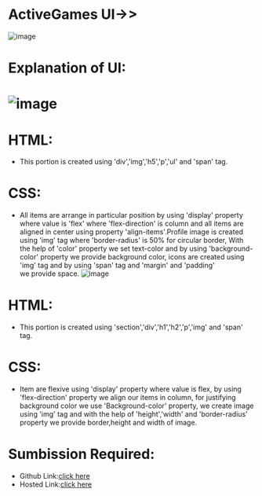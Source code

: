 # ActiveGames UI->>
![image](https://github.com/namishagurunani/ActiveGames/assets/126158413/8381c29e-3acd-48d7-9521-77ae0c16086d)
# Explanation of UI: 
# ![image](https://github.com/namishagurunani/ActiveGames/assets/126158413/c8fb2c4c-3ae0-4179-b7c8-b5a867cac5ed)
# HTML:
- This portion is created using 'div','img','h5','p','ul' and 'span' tag.
# CSS:
- All items are arrange in particular position by using 'display' property where value is 'flex' where 'flex-direction' is column and all items are aligned in center using property 'align-items'.Profile image is created using 'img' tag where 'border-radius' is 50% for circular border, With the help of 'color' property we set text-color and by using 'background-color' property we provide background color, icons are created using 'img' tag and by using 'span' tag and 'margin' and 'padding' we provide space.
 ![image](https://github.com/namishagurunani/ActiveGames/assets/126158413/e6c38f26-a8d7-4d96-b826-8ded2b438837)
#  HTML: 
- This portion is created using 'section','div','h1','h2','p','img' and 'span' tag.
# CSS: 
- Item are flexive using 'display' property where value is flex, by using 'flex-direction' property we align our items in column, for justifying background color we use 'Background-color' property, we create image using 'img' tag and with the help of 'height','width' and 'border-radius' property we provide border,height and width of image.
# Sumbission Required:
- Github Link:[click here](https://github.com/namishagurunani/ActiveGames)
- Hosted Link:[click here](https://namishagurunani.github.io/ActiveGames/)
